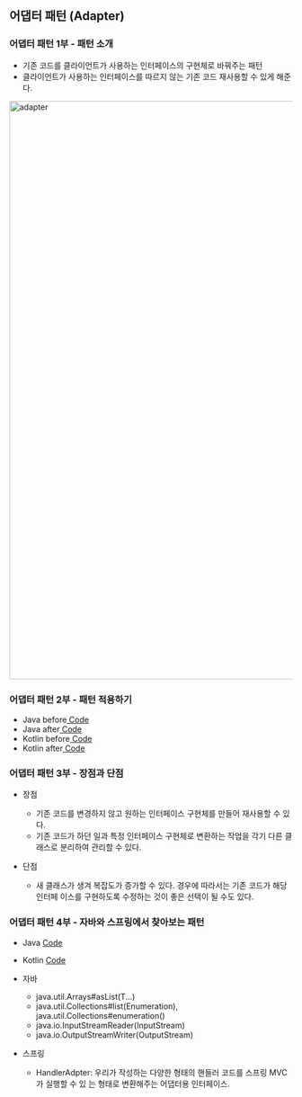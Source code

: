 ## 어댑터 패턴 (Adapter)

### 어댑터 패턴 1부 - 패턴 소개

- 기존 코드를 클라이언트가 사용하는 인터페이스의 구현체로 바꿔주는 패턴
- 클라이언트가 사용하는 인터페이스를 따르지 않는 기존 코드 재사용할 수 있게 해준다.

<img width="1029" alt="adapter" src="https://user-images.githubusercontent.com/64997245/186423058-52a8ebba-232c-4939-b831-79696d30e4dc.png">

### 어댑터 패턴 2부 - 패턴 적용하기

- Java before<a href="../../example/src/main/kotlin/com/example/_02_structural_patterns/_06_adapter/java/_01_before">
  Code</a>
- Java after<a href="../../example/src/main/kotlin/com/example/_02_structural_patterns/_06_adapter/java/_02_after">
  Code</a>
- Kotlin before<a href="../../example/src/main/kotlin/com/example/_02_structural_patterns/_06_adapter/kt/_01_before">
  Code</a>
- Kotlin after<a href="../../example/src/main/kotlin/com/example/_02_structural_patterns/_06_adapter/kt/_02_after">
  Code</a>

### 어댑터 패턴 3부 - 장점과 단점

- 장점
    - 기존 코드를 변경하지 않고 원하는 인터페이스 구현체를 만들어 재사용할 수 있다.
    - 기존 코드가 하던 일과 특정 인터페이스 구현체로 변환하는 작업을 각기 다른 클래스로 분리하여 관리할 수 있다.

- 단점
    - 새 클래스가 생겨 복잡도가 증가할 수 있다. 경우에 따라서는 기존 코드가 해당 인터페 이스를 구현하도록 수정하는 것이 좋은 선택이 될 수도 있다.

### 어댑터 패턴 4부 - 자바와 스프링에서 찾아보는 패턴

- Java <a href="../../example/src/main/kotlin/com/example/_02_structural_patterns/_06_adapter/java/_03_java">Code</a>
- Kotlin <a href="../../example/src/main/kotlin/com/example/_02_structural_patterns/_06_adapter/kt/_03_java">Code</a>

- 자바
    - java.util.Arrays#asList(T...)
    - java.util.Collections#list(Enumeration), java.util.Collections#enumeration()
    - java.io.InputStreamReader(InputStream)
    - java.io.OutputStreamWriter(OutputStream)

- 스프링
    - HandlerAdpter: 우리가 작성하는 다양한 형태의 핸들러 코드를 스프링 MVC가 실행할 수 있 는 형태로 변환해주는 어댑터용 인터페이스. 

